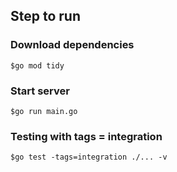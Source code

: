 ## Step to run

### Download dependencies
```
$go mod tidy
```

### Start server
```
$go run main.go
```


### Testing with tags = integration
```
$go test -tags=integration ./... -v
```
